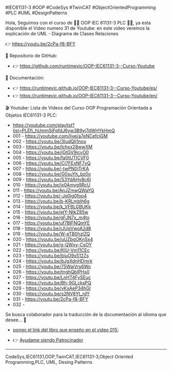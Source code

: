 #IEC61131-3 #OOP #CodeSys #TwinCAT #ObjectOrientedProgramming #PLC #UML #DesignPatterns

Hola,
Seguimos con el curso de 👩‍💻 OOP IEC 61131-3 PLC 👨‍💻,
ya esta disponible el Video numero 31 de Youtube:
en este video veremos la explicación de UML - Diagrama de Clases Relaciones

👉 https://youtu.be/2cPa-f8-BFY

🐙 Repositorio de GitHub:
- 👉 https://github.com/runtimevic/OOP-IEC61131-3--Curso-Youtube

📖 Documentación:
- 👉 https://runtimevic.github.io/OOP-IEC61131-3--Curso-Youtube/es/
- 👉 https://runtimevic.github.io/OOP-IEC61131-3--Curso-Youtube/en/

🎬 Youtube:
Lista de Videos del Curso OOP Programación Orientada a Objetos IEC61131-3 PLC:

- https://youtube.com/playlist?list=PLEfi_hUmmSjFpfdJ6yw3B9yj7dWHYkHmQ
- 001 - https://youtube.com/live/a7eNCefcjGM
- 002 - https://youtu.be/3IudQIj1noo
- 003 - https://youtu.be/lchxx28wwXM
- 004 - https://youtu.be/jGtGV9icvO0
- 005 - https://youtu.be/fa0tUTICVF0
- 006 - https://youtu.be/Ci7FExNF7vQ
- 007 - https://youtu.be/-twPN0jTrKA
- 008 - https://youtu.be/G0suYh_bz0o
- 009 - https://youtu.be/S3YdAHyBc6I
- 010 - https://youtu.be/ix0Amyg9RcU
- 011 - https://youtu.be/AnJZmwQWaYQ
- 012 - https://youtu.be/-Jq0jg0foo4
- 013 - https://youtu.be/b-KRLmblh6g
- 014 - https://youtu.be/k_VFBLGBUKk
- 015 - https://youtu.be/etY-NtkZ85w
- 016 - https://youtu.be/gFJN7x_m4to
- 017 - https://youtu.be/uf7BIFNQmYE
- 018 - https://youtu.be/rJUqVwoA2d8
- 019 - https://youtu.be/W-eTB0hzIZQ
- 020 - https://youtu.be/uUZbgOKnSx4
- 021 - https://youtu.be/g-QWxy-CsOY
- 022 - https://youtu.be/KIU-Vm11CEc
- 023 - https://youtu.be/biuO9x512Zs
- 024 - https://youtu.be/bJgXdnHDmrk
- 025 - https://youtu.be/75WajVrs6Wo
- 026 - https://youtu.be/tnghQbIPHs0
- 027 - https://youtu.be/LnHT4FySEuc
- 028 - https://youtu.be/Bh-9GLcksPQ
- 029 - https://youtu.be/vKxAeP34hGI
- 030 - https://youtu.be/s2NV8Yt_rdY
- 031 - https://youtu.be/2cPa-f8-BFY
- 032 -

Se busca colaborador para la traducción de la documentación al idioma que desee... 👀

- [pongo el link del libro que enseño en el video 015:](https://www.bod.de/buchshop/anwendung-der-solid-prinzipien-mit-der-iec-61131-3-stefan-henneken-9783734746857)

- 👉 [Ayudame siendo Patrocinador](https://github.com/sponsors/runtimevic)



***
CodeSys,IEC61131,OOP,TwinCAT,IEC61131-3,Object Oriented Programming,PLC, UML, Desing Patterns